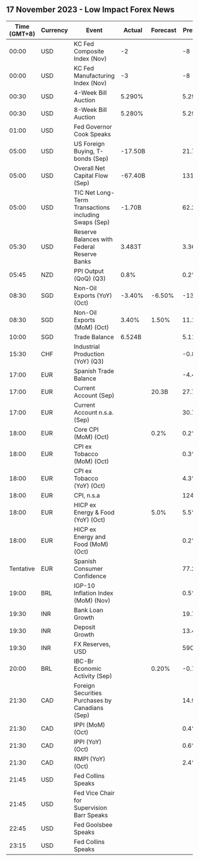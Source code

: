 ## 17 November 2023 - Low Impact Forex News

| Time (GMT+8) | Currency | Event | Actual | Forecast | Previous |
|------|----------|-------|--------|----------|----------|
| 00:00 | USD | KC Fed Composite Index (Nov) | -2 |  | -8 |
| 00:00 | USD | KC Fed Manufacturing Index (Nov) | -3 |  | -8 |
| 00:30 | USD | 4-Week Bill Auction | 5.290% |  | 5.290% |
| 00:30 | USD | 8-Week Bill Auction | 5.280% |  | 5.290% |
| 01:00 | USD | Fed Governor Cook Speaks |  |  |  |
| 05:00 | USD | US Foreign Buying, T-bonds (Sep) | -17.50B |  | 21.70B |
| 05:00 | USD | Overall Net Capital Flow (Sep) | -67.40B |  | 131.00B |
| 05:00 | USD | TIC Net Long-Term Transactions including Swaps (Sep) | -1.70B |  | 62.20B |
| 05:30 | USD | Reserve Balances with Federal Reserve Banks | 3.483T |  | 3.360T |
| 05:45 | NZD | PPI Output (QoQ) (Q3) | 0.8% |  | 0.2% |
| 08:30 | SGD | Non-Oil Exports (YoY) (Oct) | -3.40% | -6.50% | -13.20% |
| 08:30 | SGD | Non-Oil Exports (MoM) (Oct) | 3.40% | 1.50% | 11.10% |
| 10:00 | SGD | Trade Balance | 6.524B |  | 5.118B |
| 15:30 | CHF | Industrial Production (YoY) (Q3) |  |  | -0.80% |
| 17:00 | EUR | Spanish Trade Balance |  |  | -4.40B |
| 17:00 | EUR | Current Account (Sep) |  | 20.3B | 27.7B |
| 17:00 | EUR | Current Account n.s.a. (Sep) |  |  | 30.7B |
| 18:00 | EUR | Core CPI (MoM) (Oct) |  | 0.2% | 0.2% |
| 18:00 | EUR | CPI ex Tobacco (MoM) (Oct) |  |  | 0.3% |
| 18:00 | EUR | CPI ex Tobacco (YoY) (Oct) |  |  | 4.3% |
| 18:00 | EUR | CPI, n.s.a |  |  | 124.55 |
| 18:00 | EUR | HICP ex Energy & Food (YoY) (Oct) |  | 5.0% | 5.5% |
| 18:00 | EUR | HICP ex Energy and Food (MoM) (Oct) |  |  | 0.2% |
| Tentative | EUR | Spanish Consumer Confidence |  |  | 77.2 |
| 19:00 | BRL | IGP-10 Inflation Index (MoM) (Nov) |  |  | 0.5% |
| 19:30 | INR | Bank Loan Growth |  |  | 19.7% |
| 19:30 | INR | Deposit Growth |  |  | 13.4% |
| 19:30 | INR | FX Reserves, USD |  |  | 590.78B |
| 20:00 | BRL | IBC-Br Economic Activity (Sep) |  | 0.20% | -0.77% |
| 21:30 | CAD | Foreign Securities Purchases by Canadians (Sep) |  |  | 14.94B |
| 21:30 | CAD | IPPI (MoM) (Oct) |  |  | 0.4% |
| 21:30 | CAD | IPPI (YoY) (Oct) |  |  | 0.6% |
| 21:30 | CAD | RMPI (YoY) (Oct) |  |  | 2.4% |
| 21:45 | USD | Fed Collins Speaks |  |  |  |
| 21:45 | USD | Fed Vice Chair for Supervision Barr Speaks |  |  |  |
| 22:45 | USD | Fed Goolsbee Speaks |  |  |  |
| 23:15 | USD | Fed Collins Speaks |  |  |  |
